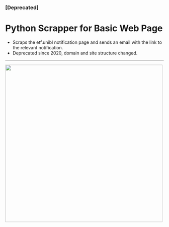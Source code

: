 ### [Deprecated] ###
# Python Scrapper for Basic Web Page

- Scraps the etf.unibl notification page and sends an email with the link to the relevant notification.
- Deprecated since 2020, domain and site structure changed.
---
<img src = "..\assets\Illustration.png" width = 500/>


